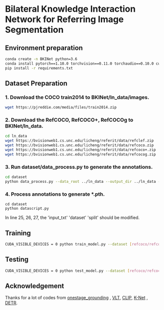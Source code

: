 # Bilateral Knowledge Interaction Network for Referring Image Segmentation

## Environment preparation
```bash
conda create -n BKINet python=3.6
conda install pytorch==1.10.0 torchvision==0.11.0 torchaudio==0.10.0 cudatoolkit=11.3 -c pytorch -c conda-forge
pip install -r requirements.txt
```

## Dataset Preparation

### 1. Download the COCO train2014 to BKINet/ln_data/images.
```bash
wget https://pjreddie.com/media/files/train2014.zip
```

### 2. Download the RefCOCO, RefCOCO+, RefCOCOg to BKINet/ln_data.
```bash
cd ln_data
wget https://bvisionweb1.cs.unc.edu/licheng/referit/data/refclef.zip
wget https://bvisionweb1.cs.unc.edu/licheng/referit/data/refcoco.zip
wget https://bvisionweb1.cs.unc.edu/licheng/referit/data/refcoco+.zip
wget https://bvisionweb1.cs.unc.edu/licheng/referit/data/refcocog.zip

```

### 3. Run dataset/data_process.py to generate the annotations.
```bash
cd dataset
python data_process.py --data_root ../ln_data --output_dir ../ln_data --dataset [refcoco/refcoco+/refcocog] --split unc --generate_mask
```

### 4. Process annotations to generate *.pth.
```
cd dataset
python datascript.py
```
In line 25, 26, 27, the 'input_txt' 'dataset' 'split' should be modified.

## Training
```bash
CUDA_VISIBLE_DEVICES = 0 python train_model.py --dataset [refcoco/refcoco+/refcocog]
```

##  Testing
```bash
CUDA_VISIBLE_DEVICES = 0 python test_model.py --dataset [refcoco/refcoco+/refcocog] --resume saved_models/modelname.pth.tar
```

## Acknowledgement
Thanks for a lot of codes from [onestage_grounding](https://github.com/zyang-ur/onestage_grounding) , [VLT](https://github.com/henghuiding/Vision-Language-Transformer), [CLIP](https://github.com/openai/CLIP), [K-Net](https://github.com/ZwwWayne/K-Net) , [DETR](https://github.com/facebookresearch/detr).
